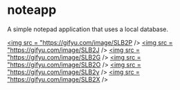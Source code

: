 # noteapp
A simple notepad application that uses a local database.

<a href = "https://gifyu.com/image/SLB2P" target = "_blank"> <img src = "https://gifyu.com/image/SLB2P /> </a>
<a href = "https://gifyu.com/image/SLB2J" target = "_blank"> <img src = "https://gifyu.com/image/SLB2J /> </a>
<a href = "https://gifyu.com/image/SLB2G" target = "_blank"> <img src = "https://gifyu.com/image/SLB2G /> </a>
<a href = "https://gifyu.com/image/SLB2O" target = "_blank"> <img src = "https://gifyu.com/image/SLB2O /> </a>
<a href = "https://gifyu.com/image/SLB2y" target = "_blank"> <img src = "https://gifyu.com/image/SLB2y /> </a>
<a href = "https://gifyu.com/image/SLB2X" target = "_blank"> <img src = "https://gifyu.com/image/SLB2X /> </a>
